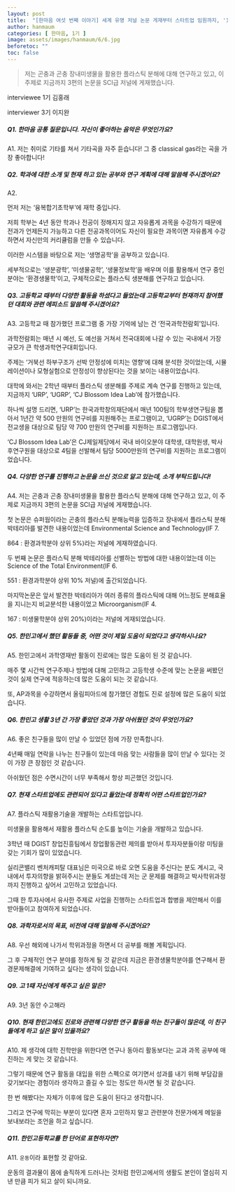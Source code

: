 ```yaml
---
layout: post
title:  "[한마음 여섯 번째 이야기] 세계 유명 저널 논문 게재부터 스타트업 임원까지, '1기 김홍래'"
author: hanmaum
categories: [ 한마음, 1기 ]
image: assets/images/hanmaum/6/6.jpg
beforetoc: ""
toc: false
---
```

> 저는 곤충과 곤충 장내미생물을 활용한 플라스틱 분해에 대해 연구하고 있고, 이 주제로 지금까지 3편의 논문을 SCI급 저널에 게재했습니다.

interviewee 1기 김홍래

interviewer 3기 이지완


##### Q1. 한마음 공통 질문입니다. 자신이 좋아하는 음악은 무엇인가요?

A1. 저는 취미로 기타를 쳐서 기타곡을 자주 듣습니다! 그 중 classical gas라는 곡을 가장 좋아합니다!

##### Q2. 학과에 대한 소개 및 현재 하고 있는 공부와 연구 계획에 대해 말씀해 주시겠어요?

A2.

먼저 저는 ‘융복합기초학부’에 재학 중입니다.

저희 학부는 4년 동안 학과나 전공이 정해지지 않고 자유롭게 과목을 수강하기 때문에 전과가 언제든지 가능하고 다른 전공과목이어도 자신이 필요한 과목이면 자유롭게 수강하면서 자신만의 커리큘럼을 만들 수 있습니다.

이러한 시스템을 바탕으로 저는 ‘생명공학’을 공부하고 있습니다.

세부적으로는 ‘생분광학’, ‘미생물공학’, ‘생물정보학’을 배우며 이를 활용해서 연구 중인 분야는 ‘환경생물학’이고, 구체적으로는 플라스틱 생분해를 연구하고 있습니다.

##### Q3. 고등학교 때부터 다양한 활동을 하셨다고 들었는데 고등학교부터 현재까지 참여했던 대회와 관련 에피소드 말씀해 주시겠어요?

A3. 고등학교 때 참가했던 프로그램 중 가장 기억에 남는 건 ‘전국과학전람회’입니다.

과학전람회는 매년 시 예선, 도 예선을 거쳐서 전국대회에 나갈 수 있는 국내에서 가장 규모가 큰 학생과학연구대회입니다.

주제는 ‘거북선 하부구조가 선박 안정성에 미치는 영향’에 대해 분석한 것이었는데, 시뮬레이션이나 모형실험으로 안정성이 향상된다는 것을 보이는 내용이었습니다.

대학에 와서는 2학년 때부터 플라스틱 생분해를 주제로 계속 연구를 진행하고 있는데, 지금까지 ‘URP’, ‘UGRP’, ‘CJ Blossom Idea Lab’에 참가했습니다.

하나씩 설명 드리면, ‘URP’는 한국과학창의재단에서 매년 100팀의 학부생연구팀을 뽑아서 1년간 약 500 만원의 연구비를 지원해주는 프로그램이고, ‘UGRP’는 DGIST에서 전교생을 대상으로 팀당 약 700 만원의 연구비를 지원하는 프로그램입니다.

‘CJ Blossom Idea Lab’은 CJ제일제당에서 국내 바이오분야 대학생, 대학원생, 박사후연구원을 대상으로 4팀을 선발해서 팀당 5000만원의 연구비를 지원하는 프로그램이었습니다.

##### Q4. 다양한 연구를 진행하고 논문을 쓰신 것으로 알고 있는데, 소개 부탁드립니다!

A4. 저는 곤충과 곤충 장내미생물을 활용한 플라스틱 분해에 대해 연구하고 있고, 이 주제로 지금까지 3편의 논문을 SCI급 저널에 게재했습니다.

첫 논문은 슈퍼웜이라는 곤충의 플라스틱 분해능력을 입증하고 장내에서 플라스틱 분해 박테리아를 발견한 내용이었는데 Environmental Science and Technology(IF 7.

864 : 환경과학분야 상위 5%)라는 저널에 게재하였습니다.

두 번째 논문은 플라스틱 분해 박테리아를 선별하는 방법에 대한 내용이었는데 이는 Science of the Total Environment(IF 6.

551 : 환경과학분야 상위 10% 저널)에 출간되었습니다.

마지막논문은 앞서 발견한 박테리아가 여러 종류의 플라스틱에 대해 어느정도 분해효율을 지니는지 비교분석한 내용이었고 Microorganism(IF 4.

167 : 미생물학분야 상위 20%)이라는 저널에 게재되었습니다.

##### Q5. 한민고에서 했던 활동들 중, 어떤 것이 제일 도움이 되었다고 생각하시나요?

A5. 한민고에서 과학영재반 활동이 진로에는 많은 도움이 된 것 같습니다.

매주 몇 시간씩 연구주제나 방법에 대해 고민하고 고등학생 수준에 맞는 논문을 써봤던 것이 실제 연구에 적응하는데 많은 도움이 되는 것 같습니다.

또, AP과목을 수강하면서 올림피아드에 참가했던 경험도 진로 설정에 많은 도움이 되었습니다.

##### Q6. 한민고 생활 3년 간 가장 좋았던 것과 가장 아쉬웠던 것이 무엇인가요?

A6. 좋은 친구들을 많이 만날 수 있었던 점에 가장 만족합니다.

4년째 매일 연락을 나누는 친구들이 있는데 마음 맞는 사람들을 많이 만날 수 있다는 것이 가장 큰 장점인 것 같습니다.

아쉬웠던 점은 수면시간이 너무 부족해서 항상 피곤했던 것입니다.

##### Q7. 현재 스타트업에도 관련되어 있다고 들었는데 정확히 어떤 스타트업인가요?

A7. 플라스틱 재활용기술을 개발하는 스타트업입니다.

미생물을 활용해서 재활용 플라스틱 순도를 높이는 기술을 개발하고 있습니다.

3학년 때 DGIST 창업진흥팀에서 창업활동관련 제의를 받아서 투자자분들이랑 미팅을 갖는 기회가 많이 있었습니다.

실리콘밸리 벤처캐피탈 대표님은 미국으로 바로 오면 도움을 주신다는 분도 계시고, 국내에서 투자의향을 밝혀주시는 분들도 계셨는데 저는 군 문제를 해결하고 박사학위과정까지 진행하고 싶어서 고민하고 있었습니다.

그때 한 투자사에서 유사한 주제로 사업을 진행하는 스타트업과 합병을 제안해서 이를 받아들이고 참여하게 되었습니다.

##### Q8. 과학자로서의 목표, 비전에 대해 말씀해 주시겠어요?

A8. 우선 해외에 나가서 학위과정을 하면서 더 공부를 해볼 계획입니다.

그 후 구체적인 연구 분야를 정하게 될 것 같은데 지금은 환경생물학분야를 연구해서 환경문제해결에 기여하고 싶다는 생각이 있습니다.

##### Q9. 고 1때 자신에게 해주고 싶은 말은?

A9. 3년 동안 수고해라

##### Q10. 현재 한민고에도 진로와 관련해 다양한 연구 활동을 하는 친구들이 많은데, 이 친구들에게 하고 싶은 말이 있을까요?

A10. 제 생각에 대학 진학만을 위한다면 연구나 동아리 활동보다는 교과 과목 공부에 매진하는 게 맞는 것 같습니다.

그렇기 때문에 연구 활동을 대입을 위한 스펙으로 여기면서 성과를 내기 위해 부담감을 갖기보다는 경험이라 생각하고 즐길 수 있는 정도만 하시면 될 것 같습니다.

한 번 해봤다는 자체가 이후에 많은 도움이 된다고 생각합니다.

그리고 연구에 막히는 부분이 있다면 혼자 고민하지 말고 관련분야 전문가에게 메일을 보내보라는 조언을 하고 싶습니다.

##### Q11. 한민고등학교를 한 단어로 표현하자면?

A11. `운동`이라 표현할 것 같아요.

운동의 결과물이 몸에 솔직하게 드러나는 것처럼 한민고에서의 생활도 본인이 열심히 지낸 만큼 피가 되고 살이 되니까요.

